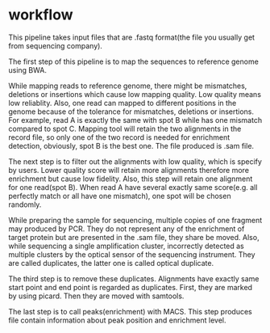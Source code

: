 # workflow

This pipeline takes input files that are .fastq format(the file you usually get from sequencing company).

The first step of this pipeline is to map the sequences to reference genome using BWA.

While mapping reads to reference genome, there might be mismatches, deletions or insertions which cause low mapping quality.
Low quality means low reliablity. Also, one read can mapped to different positions in the genome because of the tolerance 
for mismatches, deletions or insertions. For example, read A is exactly the same with spot B while has one mismatch compared to spot C.
Mapping tool will retain the two alignments in the record file, so only one of the two record is needed for enrichment detection, obviously,
spot B is the best one. The file produced is .sam file.

The next step is to filter out the alignments with low quality, which is specify by users. Lower quality score will retain more alignments 
therefore more enrichment but cause low fidelity. Also, this step will retain one alignment for one read(spot B). When read A have several 
exactly same score(e.g. all perfectly match or all have one mismatch), one spot will be chosen randomly.

While preparing the sample for sequencing, multiple copies of one fragment may produced by PCR. They do not represent any of the enrichment of
target protein but are presented in the .sam file, they share be moved. Also, while sequencing a single amplification cluster, incorrectly 
detected as multiple clusters by the optical sensor of the sequencing instrument. They are called duplicates, the latter one is called optical 
duplicate.

The third step is to remove these duplicates. Alignments have exactly same start point and end point is regarded as duplicates. First, they are 
marked by using picard. Then they are moved with samtools.

The last step is to call peaks(enrichment) with MACS. This step produces file contain information about peak position and enrichment level.


